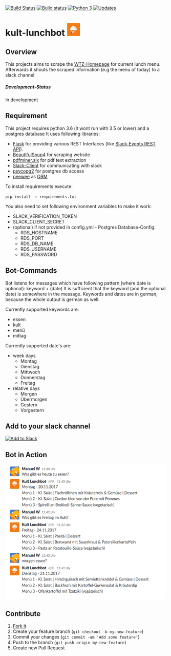 [![Build Status](https://travis-ci.org/WtfJoke/kult-lunchbot.svg?branch=develop)](https://travis-ci.org/WtfJoke/kult-lunchbot)  [![Build status](https://ci.appveyor.com/api/projects/status/pwxgn4mpgrue13mb?svg=true)](https://ci.appveyor.com/project/WtfJoke/kult-lunchbot)
[![Python 3](https://pyup.io/repos/github/WtfJoke/kult-lunchbot/python-3-shield.svg)](https://pyup.io/repos/github/WtfJoke/kult-lunchbot/)
[![Updates](https://pyup.io/repos/github/WtfJoke/kult-lunchbot/shield.svg)](https://pyup.io/repos/github/WtfJoke/kult-lunchbot/) 

# kult-lunchbot [<img src="https://raw.githubusercontent.com/WtfJoke/kult-lunchbot/master/resources/icons/lunchbot_icon_fullbackground.png" width="40" height="40">](https://lunchbot-hn.slack.com/apps/A7YE00YBE-kult-lunchbot?page=1)

## Overview
This projects aims to scrape the [WTZ-Homepage](http://wtz-tagungszentrum.de) for current lunch menu.
Afterwards it shouts the scraped information (e.g the menu of today) to a slack channel

##### Development-Status
In development

## Requirement
This project requires python 3.6 (it wont run with 3.5 or lower) and a postgres database
It uses following libraries:
* [Flask](http://flask.pocoo.org/) for providing various REST Interfaces (like [Slack-Events REST API](https://api.slack.com/events-api)).
* [BeautifulSoup4](https://pypi.python.org/pypi/beautifulsoup4) for scraping website
* [pdfminer.six](https://github.com/pdfminer/pdfminer.six) for pdf text extraction
* [Slack-Client](https://github.com/slackapi/python-slackclient) for communicating with slack
* [psycopg2](http://initd.org/psycopg/) for postgres db access
* [peewee](http://docs.peewee-orm.com/en/latest/) as [ORM](https://en.wikipedia.org/wiki/Object-relational_mapping)


To install requirements execute:

`pip install -r requirements.txt`

You also need to set following environment variables to make it work:
* SLACK_VERIFICATION_TOKEN
* SLACK_CLIENT_SECRET
* (optional) if not provided in config.yml - Postgres Database-Config:
    * RDS_HOSTNAME
    * RDS_PORT
    * RDS_DB_NAME
    * RDS_USERNAME
    * RDS_PASSWORD



## Bot-Commands
Bot listens for messages which have following pattern (where date is optional): keyword + (date)
It is sufficient that the keyword (and the optional date) is somewhere in the message.
Keywords and dates are in german, because the whole output is german as well.

Currently supported keywords are:
* essen
* kult
* menü
* mittag

Currently supported date's are:
* week days
  * Montag
  * Dienstag
  * Mittwoch
  * Donnerstag
  * Freitag
* relative days
  * Morgen
  * Übermorgen
  * Gestern
  * Vorgestern

## Add to your slack channel
[![Add to Slack](https://platform.slack-edge.com/img/add_to_slack.png)](https://slack.com/oauth/authorize?scope=bot&client_id=269973088388.270476032388)

## Bot in Action
<img src="https://github.com/WtfJoke/kult-lunchbot/raw/master/resources/app_screenshot.png" width="587" height="420"> 


## Contribute

1. [Fork it](https://github.com/WtfJoke/kult-lunchbot#fork-destination-box)
2. Create your feature branch (`git checkout -b my-new-feature`)
3. Commit your changes (`git commit -am 'Add some feature'`)
4. Push to the branch (`git push origin my-new-feature`)
5. Create new Pull Request
